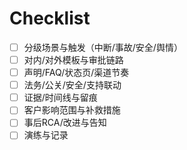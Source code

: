 # Checklist

- [ ] 分级场景与触发（中断/事故/安全/舆情）
- [ ] 对内/对外模板与审批链路
- [ ] 声明/FAQ/状态页/渠道节奏
- [ ] 法务/公关/安全/支持联动
- [ ] 证据/时间线与留痕
- [ ] 客户影响范围与补救措施
- [ ] 事后RCA/改进与告知
- [ ] 演练与记录

